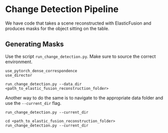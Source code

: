 # Change Detection Pipeline
We have code that takes a scene reconstructed with ElasticFusion and produces masks for the object sitting on the table.

## Generating Masks
Use the script `run_change_detection.py`. Make sure to source the correct environment.

```
use_pytorch_dense_correspondence 
use_director
```

```
run_change_detection.py --data_dir <path_to_elastic_fusion_reconstruction_folder>
```

Another way to do the same is to navigate to the appropriate data folder and use the `--current_dir` flag.
```
run_change_detection.py --current_dir
```

```
cd <path_to_elastic_fusion_reconstruction_folder>
run_change_detection.py --current_dir
```

